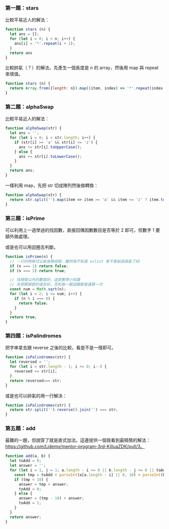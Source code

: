 ### 第一題：stars

比較平易近人的解法：

``` js
function stars (n) {
  let ans = [];
  for (let i = 0; i < n; i++) {
    ans[i] = '*'.repeat(i + 1);
  }
  return ans
}
```

比較帥氣（？）的解法，先產生一個長度是 n 的 array，然後用 map 與 repeat 來填值。

``` js
function stars (n) {
  return Array.from({length: n}).map((item, index) => '*'.repeat(index + 1))
}
```

### 第二題：alphaSwap

比較平易近人的解法：

``` js
function alphaSwap(str) {
  let ans = '';
  for (let i = 0; i < str.length; i++) {
    if (str[i] >= 'a' && str[i] <= 'z') {
      ans += str[i].toUpperCase();
    } else {
      ans += str[i].toLowerCase();
    }
  }
  return ans;
}
```

一樣利用 map，先把 str 切成陣列然後做轉換：

``` js
function alphaSwap(str) {
  return str.split('').map(item => item >= 'a' && item <= 'z' ? item.toUpperCase() : item.toLowerCase()).join('');
}
```

### 第三題：isPrime

可以利用上一週學過的找因數，直接回傳因數數目是否等於 2 即可，但數字 1 要額外做處理。

或是也可以用迴圈去判斷。

``` js
function isPrime(n) {
  // 一行的時候可以偷省略括號，雖然我不知道 eslint 會不會給過就是了XD
  if (n === 1) return false;
  if (n === 2) return true;

  // 找根號以內的數就好，這是數學小知識
  // 先把開根號的值存好，否則每一圈迴圈都會運算一次
  const num = Math.sqrt(n);
  for (let i = 2; i <= num; i++) {
    if (n % i === 0) {
      return false;
    }
  }
  return true;
}
```

### 第四題：isPalindromes

把字串拿去跟 reverse 之後的比較，看是不是一樣即可。

``` js
function isPalindromes(str) {
  let reversed = '';
  for (let i = str.length - 1; i >= 0; i--) {
    reversed += str[i];
  }
  return reversed=== str;
}
```

或是也可以帥氣的用一行解決：

``` js
function isPalindromes(str) {
  return str.split('').reverse().join('') === str;
}
```

### 第五題：add

最難的一題，但說穿了就是直式加法。這邊提供一個我看到最精簡的解法：https://github.com/Lidemy/mentor-program-3rd-KilluaZDK/pull/3。

``` js
function add(a, b) {
  let toAdd = 0;
  let answer = '';
  for (let i = 1, j = 1; a.length - i >= 0 || b.length - j >= 0 || toAdd; i += 1, j += 1) {
    const tmp = toAdd + parseInt(a[a.length - i] || 0, 10) + parseInt(b[b.length - i] || 0, 10);
    if (tmp < 10) {
      answer = tmp + answer;
      toAdd = 0;
    } else {
      answer = (tmp - 10) + answer;
      toAdd = 1;
    }
  }
  return answer;
}
```
